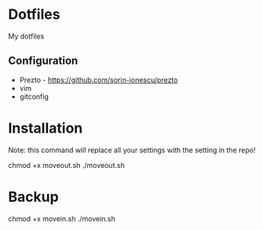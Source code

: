 # Dotfiles
My dotfiles

## Configuration
* Prezto - https://github.com/sorin-ionescu/prezto
* vim
* gitconfig

# Installation
Note: this command will replace all your settings with the setting in the repo!

chmod +x moveout.sh
./moveout.sh

# Backup
chmod +x movein.sh
./movein.sh

